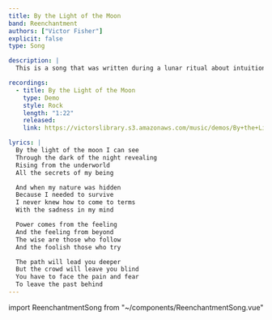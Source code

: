 ```yaml
---
title: By the Light of the Moon
band: Reenchantment
authors: ["Victor Fisher"]
explicit: false
type: Song

description: |
  This is a song that was written during a lunar ritual about intuition and depth psychology.

recordings:
  - title: By the Light of the Moon
    type: Demo
    style: Rock
    length: "1:22"
    released: 
    link: https://victorslibrary.s3.amazonaws.com/music/demos/By+the+Light+of+the+Moon.mp3

lyrics: |
  By the light of the moon I can see
  Through the dark of the night revealing
  Rising from the underworld
  All the secrets of my being

  And when my nature was hidden
  Because I needed to survive
  I never knew how to come to terms
  With the sadness in my mind

  Power comes from the feeling
  And the feeling from beyond
  The wise are those who follow
  And the foolish those who try

  The path will lead you deeper
  But the crowd will leave you blind
  You have to face the pain and fear
  To leave the past behind
---
```


import ReenchantmentSong from "~/components/ReenchantmentSong.vue"

<ReenchantmentSong :songData="$frontmatter" />
